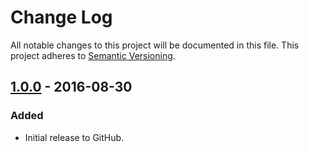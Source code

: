 # Change Log
All notable changes to this project will be documented in this file.
This project adheres to [Semantic Versioning](http://semver.org/).

## [1.0.0] - 2016-08-30
### Added
- Initial release to GitHub.

[1.0.0]: https://github.com/schlessera/composer-wp-autoload/compare/v0.0.0...v1.0.0
